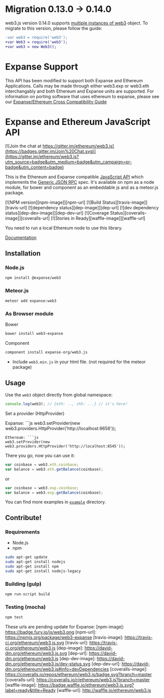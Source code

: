 # Migration 0.13.0 -> 0.14.0

web3.js version 0.14.0 supports [multiple instances of web3](https://github.com/ethereum/web3.js/issues/297) object.
To migrate to this version, please follow the guide:

```diff
-var web3 = require('web3');
+var Web3 = require('web3');
+var web3 = new Web3();
```

# Expanse Support

This API has been modified to support both Expanse and Ethereum Applications. 
Calls may be made through either web3.exp or web3.eth interchangably and both Ethereum and Expanse units are supported.
For information on porting software that uses ethereum to expanse, please see our [Expanse/Ethereum Cross Compatibility Guide](https://github.com/expanse-org/wiki/wiki/Cross-Compatibility-Guide)

# Expanse and Ethereum JavaScript API

[![Join the chat at https://gitter.im/ethereum/web3.js](https://badges.gitter.im/Join%20Chat.svg)](https://gitter.im/ethereum/web3.js?utm_source=badge&utm_medium=badge&utm_campaign=pr-badge&utm_content=badge)

This is the Ethereum and Expanse compatible [JavaScript API](https://github.com/expanse-org/wiki/wiki/JavaScript-API)
which implements the [Generic JSON RPC](https://github.com/expanse-org/wiki/wiki/JSON-RPC) spec. It's available on npm as a node module, for bower and component as an embeddable js and as a meteor.js package.

[![NPM version][npm-image]][npm-url] [![Build Status][travis-image]][travis-url] [![dependency status][dep-image]][dep-url] [![dev dependency status][dep-dev-image]][dep-dev-url] [![Coverage Status][coveralls-image]][coveralls-url] [![Stories in Ready][waffle-image]][waffle-url]

<!-- [![browser support](https://ci.testling.com/ethereum/ethereum.js.png)](https://ci.testling.com/ethereum/ethereum.js) -->

You need to run a local Ethereum node to use this library.

[Documentation](https://github.com/expanse-org/wiki/wiki/JavaScript-API)

## Installation

### Node.js

```bash
npm install @expanse/web3
```

### Meteor.js

```bash
meteor add expanse:web3
```

### As Browser module
Bower

```bash
bower install web3-expanse
```

Component

```bash
component install expanse-org/web3.js
```

* Include `web3.min.js` in your html file. (not required for the meteor package)

## Usage
Use the `web3` object directly from global namespace:

```js
console.log(web3); // {eth: .., shh: ...} // it's here!
```

Set a provider (HttpProvider)

Expanse: ```js
web3.setProvider(new web3.providers.HttpProvider('http://localhost:9656'));
```
Ethereum: ```js
web3.setProvider(new web3.providers.HttpProvider('http://localhost:8545'));
```

There you go, now you can use it:

```js
var coinbase = web3.eth.coinbase;
var balance = web3.eth.getBalance(coinbase);
```
or
```js
var coinbase = web3.exp.coinbase;
var balance = web3.exp.getBalance(coinbase);
```

You can find more examples in [`example`](https://github.com/expanse-org/web3.js/tree/master/example) directory.


## Contribute!

### Requirements

* Node.js
* npm

```bash
sudo apt-get update
sudo apt-get install nodejs
sudo apt-get install npm
sudo apt-get install nodejs-legacy
```

### Building (gulp)

```bash
npm run-script build
```


### Testing (mocha)

```bash
npm test
```

These urls are pending update for Expanse:
[npm-image]: https://badge.fury.io/js/web3.png
[npm-url]: https://npmjs.org/package/web3-expanse
[travis-image]: https://travis-ci.org/ethereum/web3.js.svg
[travis-url]: https://travis-ci.org/ethereum/web3.js
[dep-image]: https://david-dm.org/ethereum/web3.js.svg
[dep-url]: https://david-dm.org/ethereum/web3.js
[dep-dev-image]: https://david-dm.org/ethereum/web3.js/dev-status.svg
[dep-dev-url]: https://david-dm.org/ethereum/web3.js#info=devDependencies
[coveralls-image]: https://coveralls.io/repos/ethereum/web3.js/badge.svg?branch=master
[coveralls-url]: https://coveralls.io/r/ethereum/web3.js?branch=master
[waffle-image]: https://badge.waffle.io/ethereum/web3.js.svg?label=ready&title=Ready
[waffle-url]: http://waffle.io/ethereum/web3.js


